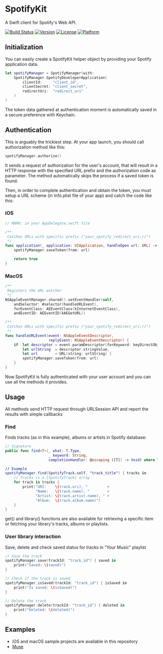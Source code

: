 # SpotifyKit
A Swift client for Spotify's Web API.

[![Build Status](https://travis-ci.org/xzzz9097/SpotifyKit.svg?branch=master)](https://travis-ci.org/xzzz9097/SpotifyKit)
[![Version](https://img.shields.io/cocoapods/v/SpotifyKit.svg?style=flat)](http://cocoapods.org/pods/SpotifyKit)
[![License](https://img.shields.io/cocoapods/l/SpotifyKit.svg?style=flat)](http://cocoapods.org/pods/SpotifyKit)
[![Platform](https://img.shields.io/cocoapods/p/SpotifyKit.svg?style=flat)](http://cocoapods.org/pods/SpotifyKit)

## Initialization
You can easily create a SpotifyKit helper object by providing your Spotify application data.
```swift
let spotifyManager = SpotifyManager(with:
    SpotifyManager.SpotifyDeveloperApplication(
        clientId:     "client_id",
        clientSecret: "client_secret",
        redirectUri:  "redirect_uri"
    )
)
```
The token data gathered at authentication moment is automatically saved in a secure preference with Keychain.

## Authentication
This is arguably the trickiest step. At your app launch, you should call authorization method like this:
```swift
spotifyManager.authorize()
```
It sends a request of authorization for the user's account, that will result in a HTTP response with the specified URL prefix and the authorization code as parameter.
The method automatically skips the process if a saved token is found.

Then, in order to complete authentication and obtain the token, you must setup a URL scheme (in Info.plist file of your app) and catch the code like this:
### iOS
```swift
// MARK: in your AppDelegate.swift file

/**
 Catches URLs with specific prefix ("your_spotify_redirect_uri://")
 */
func application(_ application: UIApplication, handleOpen url: URL) -> Bool {
    spotifyManager.saveToken(from: url)

    return true
}
```
### MacOS
```swift
/**
 Registers the URL watcher
 */
NSAppleEventManager.shared().setEventHandler(self,
    andSelector: #selector(handleURLEvent),
    forEventClass: AEEventClass(kInternetEventClass),
    andEventID: AEEventID(kAEGetURL))

/**
 Catches URLs with specific prefix ("your_spotify_redirect_uri://")
 */
func handleURLEvent(event: NSAppleEventDescriptor,
                    replyEvent: NSAppleEventDescriptor) {
	if	let descriptor = event.paramDescriptor(forKeyword: keyDirectObject),
		let urlString  = descriptor.stringValue,
		let url        = URL(string: urlString) {
		spotifyManager.saveToken(from: url)
	}
}
```
Now SpotifyKit is fully authenticated with your user account and you can use all the methods it provides.

## Usage
All methods send HTTP request through URLSession API and report the results with simple callbacks
### Find
Finds tracks (as in this example), albums or artists in Spotify database:
```swift
// Signature
public func find<T>(_ what: T.Type,
                    _ keyword: String,
                    completionHandler: @escaping ([T]) -> Void) where T: SpotifySearchItem

// Example
spotifyManager.find(SpotifyTrack.self, "track_title") { tracks in
	// Tracks is a [SpotifyTrack] array
	for track in tracks {
        print("URI:    \(track.uri), "         +
              "Name:   \(track.name), "        +
              "Artist: \(track.artist.name), " +
              "Album:  \(track.album.name)")
    }
}
```
get() and library() functions are also available for retrieving a specific item or fetching your library's tracks, albums or playlists.

### User library interaction
Save, delete and check saved status for tracks in "Your Music" playlist
```swift
// Save the track
spotifyManager.save(trackId: "track_id") { saved in
    print("Saved: \(saved)")
}

// Check if the track is saved
spotifyManager.isSaved(trackId: "track_id") { isSaved in
    print("Is saved: \(isSaved)")
}

// Delete the track
spotifyManager.delete(trackId: "track_id") { deleted in
    print("Deleted: \(deleted)")
}
```

## Examples
- iOS and macOS sample projects are available in this repository
- [Muse](https://github.com/xzzz9097/Muse)
